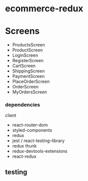 # ecommerce-redux

# Screens

- ProductsScreen
- ProductScreen
- LoginScreen 
- RegisterScreen 
- CartScreen 
- ShippingScreen 
- PaymentScreen 
- PlaceOrderScreen 
- OrderScreen 
- MyOrdersScreen 

### dependencies


client
- react-router-dom
- styled-components
- redux
- jest / react-testing-library
- redux thunk
- redux-devtools-extensions
- react-redux

## testing 
